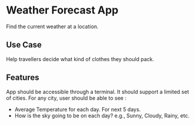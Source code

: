 # Weather Forecast App
Find the current weather at a location.

## Use Case
Help travellers decide what kind of clothes they should pack.

## Features
App should be accessible through a terminal.
It should support a limited set of cities.
For any city, user should be able to see :
* Average Temperature for each day. For next 5 days.
* How is the sky going to be on each day? e.g., Sunny, Cloudy, Rainy, etc.